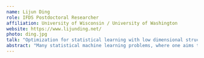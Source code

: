 ```yaml
---
name: Lijun Ding
role: IFDS Postdoctoral Researcher
affiliation: University of Wisconsin / University of Washington
website: https://www.lijunding.net/
photo: ding.jpg
talk: "Optimization for statistical learning with low dimensional structure:  regularity and conditioning"
abstract: "Many statistical machine learning problems, where one aims to recover an underlying low-dimensional signal, are based on optimization. Existing work often overlooked the computational complexity in solving the optimization problem, or required case-specific algorithm and analysis -- especially for nonconvex problems. This talk addresses the above two issues from a unified perspective of conditioning. In particular, we show that once the sample size exceeds the intrinsic dimension, (1) a broad class of convex and nonsmooth nonconvex problems are well-conditioned, (2) well conditioning in turn ensures the efficiency of out-of-box optimization methods and inspires new algorithms. Lastly, we show that a conditioning notion called flatness leads to accurate recovery in overparametrized models."
---
```

